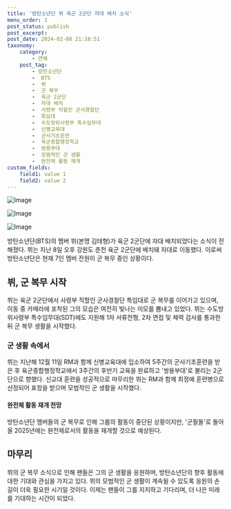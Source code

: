 ```yaml
---
title: '방탄소년단 뷔 육군 2군단 자대 배치 소식'
menu_order: 1
post_status: publish
post_excerpt: 
post_date: 2024-02-08 21:18:51
taxonomy:
    category:
        - 연예
    post_tag:
        - 방탄소년단
        -  BTS
        -  뷔
        -  군 복무
        -  육군 2군단
        -  자대 배치
        -  사령부 직할인 군사경찰단
        -  특임대
        -  수도방위사령부 특수임무대
        -  신병교육대
        -  군사기초훈련
        -  육군종합행정학교
        -  쌍용부대
        -  모범적인 군 생활
        -  완전체 활동 재개
custom_fields:
    field1: value 1
    field2: value 2
---
```


![Image](https://ssl.pstatic.net/mimgnews/image/009/2024/02/08/0005256729_001_20240208172301013.jpg?type=w540)

![Image](https://mimgnews.pstatic.net/image/009/2024/02/08/0005256729_002_20240208172301056.jpg?type=w540)

![Image](https://ssl.pstatic.net/mimgnews/image/009/2024/02/08/0005256729_003_20240208172301089.jpg?type=w540)

방탄소년단(BTS)의 멤버 뷔(본명 김태형)가 육군 2군단에 자대 배치되었다는 소식이 전해졌다. 뷔는 지난 8일 오후 강원도 춘천 육군 2군단에 배치돼 자대로 이동했다. 이로써 방탄소년단은 현재 7인 멤버 전원이 군 복무 중인 상황이다.
## 뷔, 군 복무 시작
뷔는 육군 2군단에서 사령부 직할인 군사경찰단 특임대로 군 복무를 이어가고 있으며, 이동 중 카메라에 포착된 그의 모습은 여전히 빛나는 미모를 뽐내고 있었다. 뷔는 수도방위사령부 특수임무대(SDT)에도 지원해 1차 서류전형, 2차 면접 및 체력 검사를 통과한 뒤 군 복무 생활을 시작했다. 
### 군 생활 속에서
뷔는 지난해 12월 11일 RM과 함께 신병교육대에 입소하여 5주간의 군사기초훈련을 받은 후 육군종합행정학교에서 3주간의 후반기 교육을 완료하고 '쌍용부대'로 불리는 2군단으로 향했다. 신교대 훈련을 성공적으로 마무리한 뷔는 RM과 함께 최정예 훈련병으로 선정되어 표창을 받으며 모범적인 군 생활을 시작했다.
#### 완전체 활동 재개 전망
방탄소년단 멤버들의 군 복무로 인해 그룹의 활동이 중단된 상황이지만, '군필돌'로 돌아올 2025년에는 완전체로서의 활동을 재개할 것으로 예상된다.
## 마무리
뷔의 군 복무 소식으로 인해 팬들은 그의 군 생활을 응원하며, 방탄소년단의 향후 활동에 대한 기대와 관심을 가지고 있다. 뷔의 모범적인 군 생활이 계속될 수 있도록 응원의 손길이 더욱 필요한 시기일 것이다. 이제는 팬들이 그를 지지하고 기다리며, 더 나은 미래를 기대하는 시간이 되었다.
